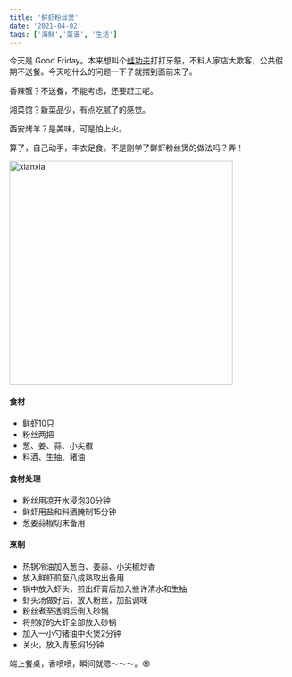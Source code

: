 ```yaml
---
title: '鲜虾粉丝煲'
date: '2021-04-02'
tags: ['海鲜','菜谱', '生活']
---
```


今天是 Good Friday。本来想叫个[蛙功夫](https://www.facebook.com/wahkungfu/)打打牙祭，不料人家店大欺客，公共假期不送餐。今天吃什么的问题一下子就摆到面前来了。

香辣蟹？不送餐，不能考虑，还要赶工呢。

湘菜馆？新菜品少，有点吃腻了的感觉。

西安烤羊？是美味，可是怕上火。

算了，自己动手，丰衣足食。不是刚学了鲜虾粉丝煲的做法吗？弄！

<img src="/images/xianxia.jpg"  alt="xianxia" loading="lazy" width="400" class="block mx-auto w-full md:w-1/2 my-4" />


#### 食材

- 鲜虾10只
- 粉丝两把
- 葱、姜、蒜、小尖椒
- 料酒、生抽、猪油

#### 食材处理

- 粉丝用凉开水浸泡30分钟
- 鲜虾用盐和料酒腌制15分钟
- 葱姜蒜椒切末备用

#### 烹制

- 热锅冷油加入葱白、姜蒜、小尖椒炒香
- 放入鲜虾煎至八成熟取出备用
- 锅中放入虾头，煎出虾膏后加入些许清水和生抽
- 虾头汤做好后，放入粉丝，加盐调味
- 粉丝煮至透明后倒入砂锅
- 将煎好的大虾全部放入砂锅
- 加入一小勺猪油中火煲2分钟
- 关火，放入青葱焖1分钟

端上餐桌，香喷喷，瞬间就嗯～～～。<span role="img" aria-label="Smile">&#128525;</span> 

